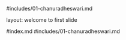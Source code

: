 #includes/01-chanuradheswari.md

layout: welcome to first slide

#index.md
#includes/01-chanuradheswari.md
